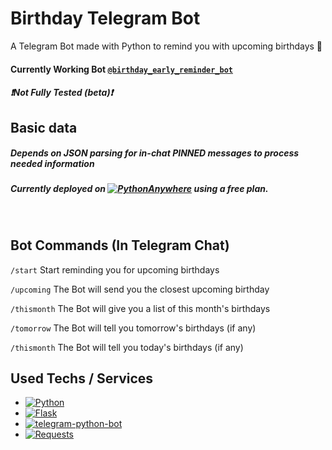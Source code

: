 # Birthday Telegram Bot
A Telegram Bot made with Python to remind you with upcoming birthdays :birthday:
#### Currently Working Bot [`@birthday_early_reminder_bot`](https://t.me/birthday_early_reminder_bot)

##### ❗Not Fully Tested (*beta*)❗

## Basic data
<!-- ##### Enter the birthdays you want the Bot to remind you with below
    birthdays_dict = {
      "30/12": "Name"
    } -->

##### Depends on JSON parsing for in-chat *PINNED* messages to process needed information


<!-- ### After finishing basic setup, the script can be uploaded to a 24/7 runtime service to keep the bot running nonstop. (such as [![Repl.it](https://img.shields.io/badge/-Replit-F26207?logo=Replit&logoColor=white&style=flat)](https://repl.it/)) -->
<!-- ##### For example: [**Repl.it**](https://repl.it/) -->
<!-- ##### For example: [![Repl.it](https://img.shields.io/badge/-Replit-F26207?logo=Replit&logoColor=white&style=flat)](https://repl.it/) -->

##### Currently deployed on [![PythonAnywhere](https://img.shields.io/badge/-pythonanywhere-0075A8?logo=Python&logoColor=white&style=flat)](https://www.pythonanywhere.com/) using a *free plan*.

<br>

## Bot Commands (In Telegram Chat)

`/start`
Start reminding you for upcoming birthdays

`/upcoming`
The Bot will send you the closest upcoming birthday

`/thismonth`
The Bot will give you a list of this month's birthdays

`/tomorrow`
The Bot will tell you tomorrow's birthdays (if any)

`/thismonth`
The Bot will tell you today's birthdays (if any)


## Used Techs / Services

 - [![Python](https://img.shields.io/badge/-Python-3776AB?logo=Python&logoColor=white&style=flat-square)](https://www.python.org/)
 - [![Flask](https://img.shields.io/badge/-Flask-000000?logo=Flask&logoColor=white&style=flat-square)](https://flask.palletsprojects.com/)
 - [![telegram-python-bot](https://img.shields.io/badge/-telegram%2Dpython%2Dbot-26A5E4?logo=Telegram&logoColor=white&style=flat-square)](https://python-telegram-bot.org/)
 - [![Requests](https://img.shields.io/badge/-Requests-000000?logoColor=white&style=flat-square)](https://requests.readthedocs.io/)

